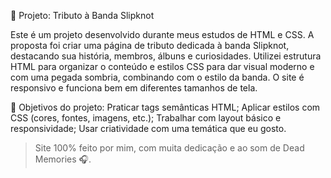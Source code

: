 🎸 Projeto: Tributo à Banda Slipknot

Este é um projeto desenvolvido durante meus estudos de HTML e CSS. A proposta foi criar uma página de tributo dedicada à banda Slipknot, destacando sua história, membros, álbuns e curiosidades.
Utilizei estrutura HTML para organizar o conteúdo e estilos CSS para dar visual moderno e com uma pegada sombria, combinando com o estilo da banda. O site é responsivo e funciona bem em diferentes tamanhos de tela.

🧠 Objetivos do projeto:
Praticar tags semânticas HTML;
Aplicar estilos com CSS (cores, fontes, imagens, etc.);
Trabalhar com layout básico e responsividade;
Usar criatividade com uma temática que eu gosto.

> Site 100% feito por mim, com muita dedicação e ao som de Dead Memories 🎧.
